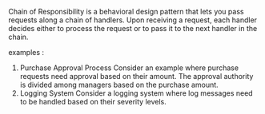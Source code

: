 Chain of Responsibility is a behavioral design pattern that lets you pass requests along a chain of handlers. Upon receiving a request, each handler decides either to process the request or to pass it to the next handler in the chain.

examples :
1. Purchase Approval Process
   Consider an example where purchase requests need approval based on their amount. The approval authority is divided among managers based on the purchase amount.
2. Logging System
   Consider a logging system where log messages need to be handled based on their severity levels.


